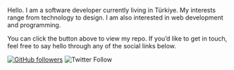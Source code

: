 Hello.
I am a software developer currently living in Türkiye. My interests range from technology to design. I am also interested in web development and programming.

You can click the button above to view my repo. If you’d like to get in touch, feel free to say hello through any of the social links below.

<a href="https://github.com/SametUCA?tab=repositories">![GitHub followers](https://img.shields.io/github/followers/sametuca?label=Github%20%40sametuca&style=for-the-badge)</a>
![Twitter Follow](https://img.shields.io/twitter/follow/samettuca?label=twitter%20%40samettuca&style=for-the-badge)


